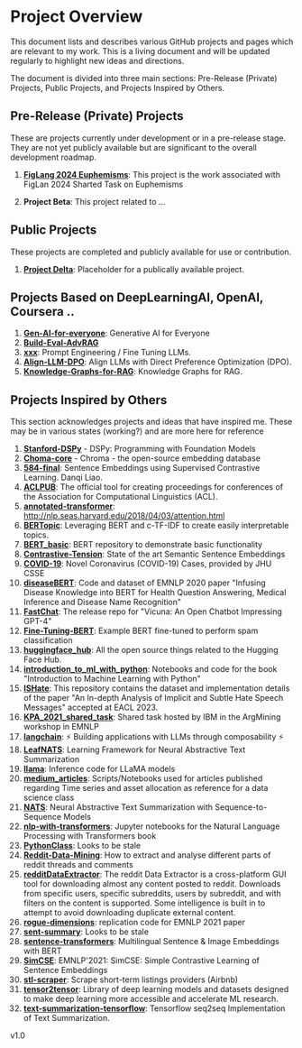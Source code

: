 # Project Overview

This document lists and describes various GitHub projects and pages which are relevant to my work. This is a living document and will be updated regularly to highlight new ideas and directions.

The document is divided into three main sections: Pre-Release (Private) Projects, Public Projects, and Projects Inspired by Others.

## Pre-Release (Private) Projects

These are projects currently under development or in a pre-release stage. They are not yet publicly available but are significant to the overall development roadmap.

1. **[FigLang 2024 Euphemisms](https://github.com/BoilerToad/FigLang-2024-Euphemism)**: This project is the work associated with FigLan 2024 Sharted Task on Euphemisms

2. **Project Beta**: This project related to ...


## Public Projects

These projects are completed and publicly available for use or contribution.

1. **[Project Delta](https://github.com/BoilerToad/projectTBD)**: Placeholder for a publically available project.

## Projects Based on DeepLearningAI, OpenAI, Coursera ..

1. **[Gen-AI-for-everyone](https://github.com/BoilerToad/Gen-AI-for-everyone)**: Generative AI for Everyone
2. **[Build-Eval-AdvRAG](https://github.com/BoilerToad/Build-Eval-AdvRAG)**
3. **[xxx](https://github.com/BoilerToad/xxx)**: Prompt Engineering / Fine Tuning LLMs.
4. **[Align-LLM-DPO](https://github.com/BoilerToad/Align-LLM-DPO)**: Align LLMs with Direct Preference Optimization (DPO).
5. **[Knowledge-Graphs-for-RAG](https://github.com/BoilerToad/Knowledge-Graphs-for-RAG)**: Knowledge Graphs for RAG.

## Projects Inspired by Others

This section acknowledges projects and ideas that have inspired me. These may be in various states (working?) and are more here for reference

1.  **[Stanford-DSPy](https://github.com/BoilerToad/Stanford-DSPy)** - DSPy: Programming with Foundation Models
2.  **[Choma-core](https://github.com/BoilerToad/chroma-core)** - Chroma - the open-source embedding database
3.  **[584-final](https://github.com/BoilerToad/584-final)**: Sentence Embeddings using Supervised Contrastive Learning. Danqi Liao.
4.  **[ACLPUB](https://github.com/BoilerToad/ACLPUB)**: The official tool for creating proceedings for conferences of the Association for Computational Linguistics (ACL).
5.  **[annotated-transformer](https://github.com/BoilerToad/annotated-transformer)**: http://nlp.seas.harvard.edu/2018/04/03/attention.html
6.  **[BERTopic](https://github.com/BoilerToad/BERTopic)**: Leveraging BERT and c-TF-IDF to create easily interpretable topics. 
7.  **[BERT_basic](https://github.com/BoilerToad/BERT_basic)**: BERT repository to demonstrate basic functionality
8.  **[Contrastive-Tension](https://github.com/BoilerToad/Contrastive-Tension)**: State of the art Semantic Sentence Embeddings
9.  **[COVID-19](https://github.com/BoilerToad/COVID-19)**: Novel Coronavirus (COVID-19) Cases, provided by JHU CSSE
10.  **[diseaseBERT](https://github.com/BoilerToad/diseaseBERT)**: Code and dataset of EMNLP 2020 paper "Infusing Disease Knowledge into BERT for Health Question Answering, Medical Inference and Disease Name Recognition"
11.  **[FastChat](https://github.com/BoilerToad/FastChat)**: The release repo for "Vicuna: An Open Chatbot Impressing GPT-4"
12. **[Fine-Tuning-BERT](https://github.com/BoilerToad/Fine-Tuning-BERT)**: Example BERT fine-tuned to perform spam classification
13. **[huggingface_hub](https://github.com/BoilerToad/huggingface_hub)**: All the open source things related to the Hugging Face Hub.
14. **[introduction_to_ml_with_python](https://github.com/BoilerToad/introduction_to_ml_with_python)**: Notebooks and code for the book "Introduction to Machine Learning with Python"
15. **[ISHate](https://github.com/BoilerToad/ISHate)**: This repository contains the dataset and implementation details of the paper "An In-depth Analysis of Implicit and Subtle Hate Speech Messages" accepted at EACL 2023.
16. **[KPA_2021_shared_task](https://github.com/BoilerToad/KPA_2021_shared_task)**: Shared task hosted by IBM in the ArgMining workshop in EMNLP
17. **[langchain](https://github.com/BoilerToad/langchain)**: ⚡ Building applications with LLMs through composability ⚡
18. **[LeafNATS](https://github.com/BoilerToad/LeafNATS)**: Learning Framework for Neural Abstractive Text Summarization
19. **[llama](https://github.com/BoilerToad/llama)**: Inference code for LLaMA models
20. **[medium_articles](https://github.com/BoilerToad/medium_articles)**: Scripts/Notebooks used for articles published regarding Time series and asset allocation as reference for a data science class
21. **[NATS](https://github.com/BoilerToad/NATS)**: Neural Abstractive Text Summarization with Sequence-to-Sequence Models
22. **[nlp-with-transformers](https://github.com/BoilerToad/nlp-with-transformers)**: Jupyter notebooks for the Natural Language Processing with Transformers book
23. **[PythonClass](https://github.com/BoilerToad/PythonClass)**: Looks to be stale
24. **[Reddit-Data-Mining](https://github.com/BoilerToad/Reddit-Data-Mining)**: How to extract and analyse different parts of reddit threads and comments
25. **[redditDataExtractor](https://github.com/BoilerToad/redditDataExtractor)**: The reddit Data Extractor is a cross-platform GUI tool for downloading almost any content posted to reddit. Downloads from specific users, specific subreddits, users by subreddit, and with filters on the content is supported. Some intelligence is built in to attempt to avoid downloading duplicate external content.
26. **[rogue-dimensions](https://github.com/BoilerToad/rogue-dimensions)**: replication code for EMNLP 2021 paper
27. **[sent-summary](https://github.com/BoilerToad/sent-summary)**: Looks to be stale
28. **[sentence-transformers](https://github.com/BoilerToad/sentence-transformers)**: Multilingual Sentence & Image Embeddings with BERT
29. **[SimCSE](https://github.com/BoilerToad/SimCSE)**: EMNLP'2021: SimCSE: Simple Contrastive Learning of Sentence Embeddings
30. **[stl-scraper](https://github.com/BoilerToad/stl-scraper)**: Scrape short-term listings providers (Airbnb)
31. **[tensor2tensor](https://github.com/BoilerToad/tensor2tensor)**: Library of deep learning models and datasets designed to make deep learning more accessible and accelerate ML research.
32. **[text-summarization-tensorflow](https://github.com/BoilerToad/text-summarization-tensorflow)**: Tensorflow seq2seq Implementation of Text Summarization.

v1.0
